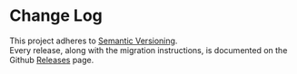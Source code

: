 # Change Log

This project adheres to [Semantic Versioning](http://semver.org/).  
Every release, along with the migration instructions, is documented on the Github [Releases](https://github.com/zalmoxisus/redux-devtools-extension/releases) page.
